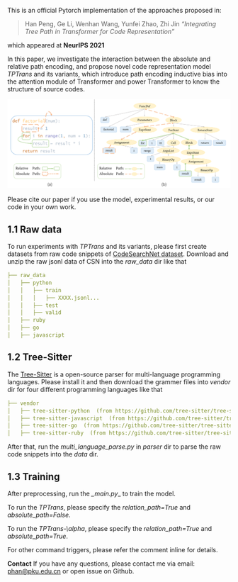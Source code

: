This is an official Pytorch implementation of the approaches proposed in:
> Han Peng, Ge Li, Wenhan Wang, Yunfei Zhao, Zhi Jin *“Integrating Tree Path in Transformer for Code Representation”* 

which appeared at **NeurIPS 2021**

In this paper, we investigate the interaction between the absolute and relative path encoding, 
and propose novel code representation model _TPTrans_ and its variants, which introduce path encoding inductive bias 
into the attention module of Transformer and power Transformer to know the structure of source codes.

![](pic/pic.png)


Please cite our paper if you use the model, experimental results, or our code in your own work.


## 1.1 Raw data
To run experiments with _TPTrans_ and its variants, please first create datasets from raw code snippets of [CodeSearchNet dataset](https://github.com/github/CodeSearchNet).
Download and unzip the raw jsonl data of CSN into the _raw_data_ dir like that

```yaml
├── raw_data        
│   ├── python         
│   │   ├── train    
│   │   │   ├── XXXX.jsonl...
│   │   ├── test    
│   │   ├── valid   
│   ├── ruby          
│   ├── go        
│   ├── javascript        
```

## 1.2 Tree-Sitter
The [Tree-Sitter](https://github.com/tree-sitter/tree-sitter) is a open-source parser for multi-language programming languages.
Please install it and then download the grammer files into _vendor_ dir for four different programming languages like that

```yaml
├── vendor        
│   ├── tree-sitter-python  (from https://github.com/tree-sitter/tree-sitter-python)         
│   ├── tree-sitter-javascript  (from https://github.com/tree-sitter/tree-sitter-javascript)     
│   ├── tree-sitter-go  (from https://github.com/tree-sitter/tree-sitter-go)
│   ├── tree-sitter-ruby  (from https://github.com/tree-sitter/tree-sitter-ruby)

```
After that, run the _multi_language_parse.py_ in _parser_ dir to parse the raw code snippets into the _data_ dir.

## 1.3 Training

After preprocessing, run the _\_main.py__ to train the model.

To run the _TPTrans_, please specify the _relation_path=True_ and _absolute_path=False_.

To run the _TPTrans-\alpha_, please specify the _relation_path=True_ and _absolute_path=True_.

For other command triggers, please refer the comment inline for details. 

**Contact**
If you have any questions, please contact me via email: phan@pku.edu.cn or open issue on Github.